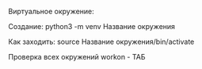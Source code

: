 Виртуальное окружение:

Создание:
python3 -m venv Название окружения

Как заходить:
source Название окружения/bin/activate

Проверка всех окружений
workon - ТАБ